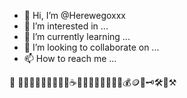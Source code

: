 - 👋 Hi, I’m @Herewegoxxx
- 👀 I’m interested in ...
- 🌱 I’m currently learning ...
- 💞️ I’m looking to collaborate on ...
- 📫 How to reach me ...

<!---
Herewegoxxx/Herewegoxxx is a ✨ special ✨ repository because its `README.md` (this file) appears on your GitHub profile.
You can click the Preview link to take a look at your changes.
--->
🍑
👯‍♂️👯‍♂️👯‍♀️👯🦄🍆☕💎💵💵💵💵💵💵💵💰🪙🔑🗝🛠🔨⚒
